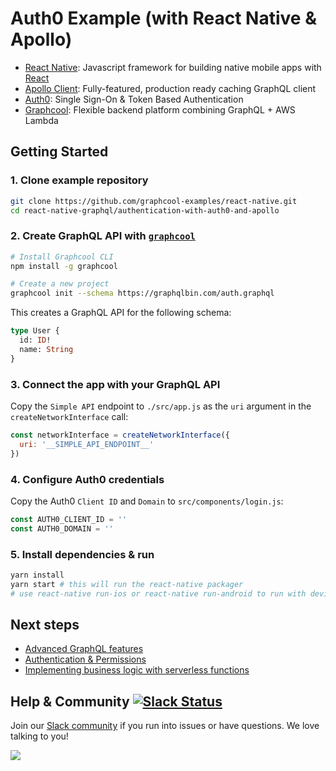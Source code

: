 # Auth0 Example (with React Native & Apollo)

* [React Native](https://facebook.github.io/react-native/): Javascript framework for building native mobile apps with [React](https://facebook.github.io/react/)
* [Apollo Client](https://github.com/apollographql/apollo-client): Fully-featured, production ready caching GraphQL client
* [Auth0](https://auth0.com/): Single Sign-On & Token Based Authentication
* [Graphcool](https://www.graph.cool): Flexible backend platform combining GraphQL + AWS Lambda

## Getting Started

### 1. Clone example repository

```sh
git clone https://github.com/graphcool-examples/react-native.git
cd react-native-graphql/authentication-with-auth0-and-apollo
```

### 2. Create GraphQL API with [`graphcool`](https://www.npmjs.com/package/graphcool)

```sh
# Install Graphcool CLI
npm install -g graphcool

# Create a new project
graphcool init --schema https://graphqlbin.com/auth.graphql
```

This creates a GraphQL API for the following schema:

```graphql
type User {
  id: ID!
  name: String
}
```

### 3. Connect the app with your GraphQL API

Copy the `Simple API` endpoint to `./src/app.js` as the `uri` argument in the `createNetworkInterface` call:

```js
const networkInterface = createNetworkInterface({
  uri: '__SIMPLE_API_ENDPOINT__'
})
```

### 4. Configure Auth0 credentials

Copy the Auth0 `Client ID` and `Domain` to `src/components/login.js`:

```js
const AUTH0_CLIENT_ID = ''
const AUTH0_DOMAIN = ''
```

### 5. Install dependencies & run

```sh
yarn install
yarn start # this will run the react-native packager 
# use react-native run-ios or react-native run-android to run with device
```

## Next steps

* [Advanced GraphQL features](https://www.graph.cool/docs/tutorials/advanced-features-eath7duf7d/)
* [Authentication & Permissions](https://www.graph.cool/docs/reference/authorization/overview-iegoo0heez/)
* [Implementing business logic with serverless functions](https://www.graph.cool/docs/reference/functions/overview-boo6uteemo/)


## Help & Community [![Slack Status](https://slack.graph.cool/badge.svg)](https://slack.graph.cool)

Join our [Slack community](http://slack.graph.cool/) if you run into issues or have questions. We love talking to you!

![](http://i.imgur.com/5RHR6Ku.png)
